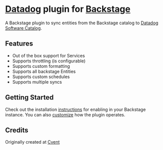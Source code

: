 # [Datadog](https://www.datadoghq.com) plugin for [Backstage](https://backstage.io)

A Backstage plugin to sync entities from the Backstage catalog to [Datadog Software Catalog](https://docs.datadoghq.com/software_catalog/).

## Features

* Out of the box support for Services
* Supports throttling (is configurable)
* Supports custom formatting
* Supports all backstage Entities
* Supports custom schedules
* Supports multiple syncs

## Getting Started

Check out the installation [instructions](./plugins/datadog-entity-sync-backend#installation) for enabling in your Backstage instance.  You can also [customize](./plugins/datadog-entity-sync-backend#customization) how the plugin operates.

## Credits

Originally created at [Cvent](https://github.com/cvent)
